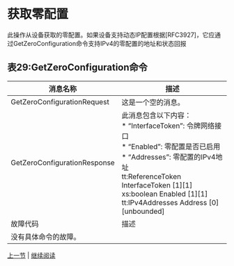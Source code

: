 # 获取零配置

此操作从设备获取的零配置。如果设备支持动态IP配置根据[RFC3927]，它应通过GetZeroConfiguration命令支持IPv4的零配置的地址和状态回报

## 表29:GetZeroConfiguration命令

消息名称|描述
----|----
GetZeroConfigurationRequest |这是一个空的消息。
GetZeroConfigurationResponse |此消息包含以下内容：<br/> * “InterfaceToken”: 令牌网络接口<br/> * “Enabled”: 零配置是否已启用<br/> * “Addresses”: 零配置的IPv4地址<br/> tt:ReferenceToken InterfaceToken [1][1]<br/> xs:boolean Enabled [1][1]<br/> tt:IPv4Addresses Address [0][unbounded]
故障代码|描述
 |没有具体命令的故障。


[上一节](08.02.15.md) | [继续阅读](08.02.17.md)
